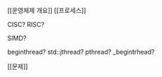 
[[운영체제 개요]]
[[프로세스]]

CISC?
RISC?

SIMD?

beginthread?
std::jthread?
pthread?
\_begintrhead?


[[문제]]
